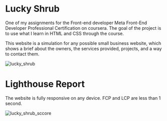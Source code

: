 # Lucky Shrub

One of my assignments for the Front-end developer Meta Front-End Developer Professional Certification on coursera. The goal of the project is to use what I learn in HTML and CSS through the course.

This website is a simulation for any possible small business website, which shows a brief about the owners, the services provided, projects, and a way to contact them.

![lucky_shrub](https://user-images.githubusercontent.com/122162390/217041953-a4398304-1925-4afd-8316-8a0b0d4247e9.jpg)

# Lighthouse Report
The website is fully responsive on any device. FCP and LCP are less than 1 second.

![lucky_shrub_sccore](https://user-images.githubusercontent.com/122162390/217041931-80c54c13-729e-43f0-a15f-23e3a1f8ff75.jpg)
